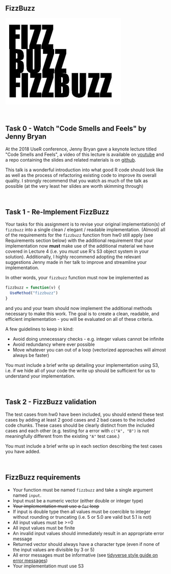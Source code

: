 FizzBuzz
-------------

![fizz buzz](fizzbuzz.png?raw=true)

<br/>

## Task 0 - Watch "Code Smells and Feels" by Jenny Bryan

At the 2018 UseR conference, Jenny Bryan gave a keynote lecture titled "Code Smells and Feels", a video of this lecture is available on [youtube](https://www.youtube.com/watch?v=7oyiPBjLAWY) and a repo containing the slides and related materials is on [github](https://github.com/jennybc/code-smells-and-feels).

This talk is a wonderful introduction into what good R code should look like as well as the process of refactoring existing code to improve its overall quality. I strongly recommend that you watch as much of the talk as possible (at the very least her slides are worth skimming through)

<br/>

## Task 1 - Re-Implement FizzBuzz

Your tasks for this assignment is to revise your original implementation(s) of `fizzbuzz` into a single clean / elegant / readable implementation. (Almost) all of the requirements for the `fizzbuzz` function from hw0 still apply (see Requirements section below) with the additional requirement that your implementation now **must** make use of the additional material we have covered in Lecture 4 (i.e. you *must* use R's S3 object system in your solution). Additionally, I highly recommend adopting the relevant suggestions Jenny made in her talk to improve and streamline your implementation.

In other words, your `fizzbuzz` function must now be implemented as

```r
fizzbuzz = function(v) {
  UseMethod("fizzbuzz")
}
```

and you and your team should now implement the additional methods necessary to make this work. The goal is to create a clean, readable, and efficient implementation - you will be evaluated on all of these criteria. 

A few guidelines to keep in kind:
* Avoid doing unnecessary checks - e.g. integer values cannot be infinite
* Avoid redundancy where ever possible
* Move whatever you can out of a loop (vectorized approaches will almost always be faster)

You must include a brief write up detailing your implementation using S3, i.e. if we hide all of your code the write up should be sufficient for us to understand your implementation.

<br/>

## Task 2 - FizzBuzz validation

The test cases from hw0 have been included, you should extend these test cases by adding at least 2 good cases and 2 bad cases to the included code chunks. These cases should be clearly distinct from the included cases and each other (e.g. testing for a error with `c("A", "B")` is not meaningfully different from the existing `"A"` test case.)

You must include a brief write up in each section describing the test cases you have added.

<br/>

## FizzBuzz requirements

* Your function must be named `fizzbuzz` and take a single argument named `input`.
* Input must be a numeric vector (either double or integer type)
* ~~Your implementation must use a `for` loop~~
* If input is double type then all values must be coercible to integer without rounding or truncating (i.e. 5 or 5.0 are valid but 5.1 is not)
* All input values must be >=0
* All input values must be finite
* An invalid input values should immediately result in an appropriate error message
* Returned vector should always have a character type (even if none of the input values are divisible by 3 or 5)
* All error messages must be informative (see [tidyverse style guide on error messages](https://style.tidyverse.org/error-messages.html))
* Your implementation must use S3